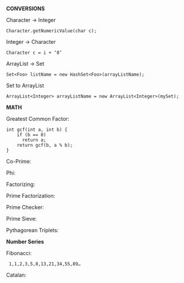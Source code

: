 
  **CONVERSIONS**

  Character → Integer
    
    Character.getNumericValue(char c);
    
  Integer → Character 
    
    Character c = i + ‘0’
    
  ArrayList -> Set
    
    Set<Foo> listName = new HashSet<Foo>(arrayListName);

  Set to ArrayList
    
    ArrayList<Integer> arrayListName = new ArrayList<Integer>(mySet);
  
  **MATH**
  
  Greatest Common Factor:
    
    int gcf(int a, int b) {
        if (b == 0)
          return a;
        return gcf(b, a % b);
    }
    
  Co-Prime:
  
  Phi:
  
  Factorizing:
  
  Prime Factorization:
    
  Prime Checker:
    
  Prime Sieve:
  
  Pythagorean Triplets:
  

 **Number Series**
 
 Fibonacci:
 
     1,1,2,3,5,8,13,21,34,55,89…
     
 Catalan:
 

